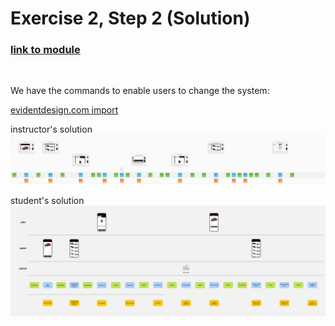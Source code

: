 # Exercise 2, Step 2 (Solution)

### [link to module](https://www.youtube.com/embed/Gx-ZjZiNiWs?si=WZZ8sCOiuMXUAo45?&start=451&end=497)

<br>

We have the commands to enable users to change the system: 

[evidentdesign.com import](event-model.json)

instructor's solution
![instructor's solution](event-model.png "instructor's solution")

student's solution
<br>
![student's solution](event-model.jpg "student's solution")
